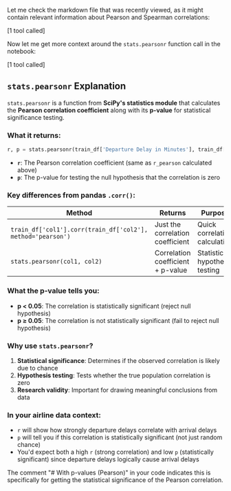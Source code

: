 Let me check the markdown file that was recently viewed, as it might contain relevant information about Pearson and Spearman correlations:


[1 tool called]

Now let me get more context around the `stats.pearsonr` function call in the notebook:


[1 tool called]

## `stats.pearsonr` Explanation

`stats.pearsonr` is a function from **SciPy's statistics module** that calculates the **Pearson correlation coefficient** along with its **p-value** for statistical significance testing.

### What it returns:
```python
r, p = stats.pearsonr(train_df['Departure Delay in Minutes'], train_df['Arrival Delay in Minutes'])
```

- **`r`**: The Pearson correlation coefficient (same as `r_pearson` calculated above)
- **`p`**: The p-value for testing the null hypothesis that the correlation is zero

### Key differences from pandas `.corr()`:

| Method | Returns | Purpose |
|--------|---------|---------|
| `train_df['col1'].corr(train_df['col2'], method='pearson')` | Just the correlation coefficient | Quick correlation calculation |
| `stats.pearsonr(col1, col2)` | Correlation coefficient + p-value | Statistical hypothesis testing |

### What the p-value tells you:
- **p < 0.05**: The correlation is statistically significant (reject null hypothesis)
- **p ≥ 0.05**: The correlation is not statistically significant (fail to reject null hypothesis)

### Why use `stats.pearsonr`?
1. **Statistical significance**: Determines if the observed correlation is likely due to chance
2. **Hypothesis testing**: Tests whether the true population correlation is zero
3. **Research validity**: Important for drawing meaningful conclusions from data

### In your airline data context:
- `r` will show how strongly departure delays correlate with arrival delays
- `p` will tell you if this correlation is statistically significant (not just random chance)
- You'd expect both a high `r` (strong correlation) and low `p` (statistically significant) since departure delays logically cause arrival delays

The comment "# With p-values (Pearson)" in your code indicates this is specifically for getting the statistical significance of the Pearson correlation.